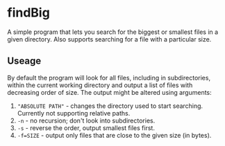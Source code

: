 # findBig

A simple program that lets you search for the biggest or smallest files in a given directory. Also supports searching for a file with a particular size.

## Useage

By default the program will look for all files, including in subdirectories, within the current working directory and output a list of files with decreasing order of size. The output might be altered using arguments:

1. `"ABSOLUTE PATH"` - changes the directory used to start searching. Currently not supporting relative paths.
2. `-n` - no recursion; don't look into subdirectories.
3. `-s` - reverse the order, output smallest files first.
4. `-f=SIZE` - output only files that are close to the given size (in bytes).